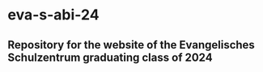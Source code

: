 # eva-s-abi-24

## Repository for the website of the Evangelisches Schulzentrum graduating class of 2024
